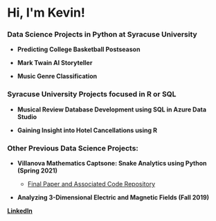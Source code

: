 <h1>Hi, I'm Kevin!</h1>

<h3>Data Science Projects in Python at Syracuse University</h3>

- <b> Predicting College Basketball Postseason </b>
  
- <b> Mark Twain AI Storyteller </b>
  
- <b> Music Genre Classification </b>

<h3>Syracuse University Projects focused in R or SQL</h3>

- <b> Musical Review Database Development using SQL in Azure Data Studio </b>
  
- <b> Gaining Insight into Hotel Cancellations using R </b>
  
<h3>Other Previous Data Science Projects:</h3>

- <b> Villanova Mathematics Captsone: Snake Analytics using Python (Spring 2021)</b>
  - [Final Paper and Associated Code Repository](https://github.com/kharmer9/Snake_Analytics-MAT5900)

- <b> Analyzing 3-Dimensional Electric and Magnetic Fields (Fall 2019)
  

[LinkedIn](www.linkedin.com/in/kevin-harmer)
